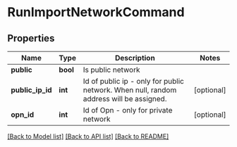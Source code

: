 # RunImportNetworkCommand

## Properties
Name | Type | Description | Notes
------------ | ------------- | ------------- | -------------
**public** | **bool** | Is public network | 
**public_ip_id** | **int** | Id of public ip - only for public network. When null, random address will be assigned. | [optional] 
**opn_id** | **int** | Id of Opn - only for private network | [optional] 

[[Back to Model list]](../README.md#documentation-for-models) [[Back to API list]](../README.md#documentation-for-api-endpoints) [[Back to README]](../README.md)


